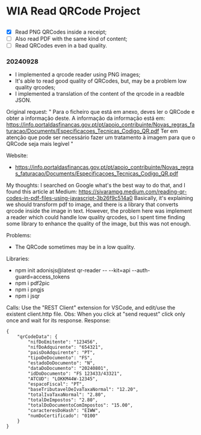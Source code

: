 # WIA Read QRCode Project

## 
- [x] Read PNG QRCodes inside a receipt;
- [ ] Also read PDF with the same kind of content;
- [ ] Read QRCodes even in a bad quality.

### 20240928
- I implemented a qrcode reader using PNG images;
- It's able to read good quality of QRCodes, but, may be a problem low quality qrcodes;
- I implemented a translation of the content of the qrcode in a readble JSON.

Original request:
" Para o ficheiro que está em anexo, deves ler o QRCode e obter a informação deste.
A informação da informação está em: https://info.portaldasfinancas.gov.pt/pt/apoio_contribuinte/Novas_regras_faturacao/Documents/Especificacoes_Tecnicas_Codigo_QR.pdf
Ter em atenção que pode ser necessário fazer um tratamento à imagem para que o QRCode seja mais legível "

Website: 
- https://info.portaldasfinancas.gov.pt/pt/apoio_contribuinte/Novas_regras_faturacao/Documents/Especificacoes_Tecnicas_Codigo_QR.pdf

My thoughts:
  I searched on Google what's the best way to do that, and I found this article at Medium:
  https://sivarampg.medium.com/reading-qr-codes-in-pdf-files-using-javascript-3b26f9c514a0
  Basically, it's explaining we should transform pdf to image, and there is a library that converts qrcode inside the image in text. 
  However, the problem here was implement a reader which could handle low quality qrcodes, so I spent time finding some library to enhance the quality of the image, but this was not enough. 

Problems:
- The QRCode sometimes may be in a low quality.

Libraries:
- npm init adonisjs@latest qr-reader -- --kit=api --auth-guard=access_tokens 
- npm i pdf2pic 
- npm i pngjs
- npm i jsqr

Calls:
Use the "REST Client" extension for VSCode, and edit/use the existent client.http file.
Obs: When you click at "send request" click only once and wait for its response. 
Response:
```
{
    "qrCodeData": {
        "nifDoEmitente": "123456",
        "nifDoAdquirente": "654321",
        "paisDoAdquirente": "PT",
        "tipoDeDocumento": "FS",
        "estadoDoDocumento": "N",
        "dataDoDocumento": "20240801",
        "idDoDocumento": "FS 123433/43321",
        "ATCUD": "LOKKM44W-12345",
        "espacoFiscal": "PT",
        "baseTributavelDeIvaTaxaNormal": "12.20",
        "totalIvaTaxaNormal": "2.80",
        "totalDeImpostos": "2.80",
        "totalDoDocumentoComImpostos": "15.00",
        "caracteresDoHash": "EIWW",
        "numDoCertificado": "0100"
    }
}
```